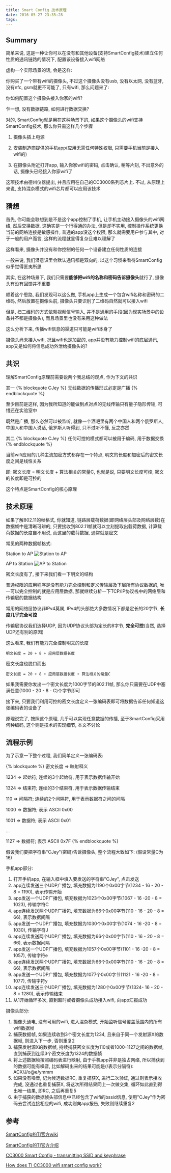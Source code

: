 ```yaml
---
title: Smart Config 技术原理
date: 2016-05-27 23:35:28
tags:
---
```


## Summary

简单来说, 这是一种让你可以在没有和其他设备(支持SmartConfig技术)建立任何性质的通讯链路的情况下, 配置该设备接入wifi网络

虚构一个实际场景的话, 会是这样:

你购买了一个带有wifi的摄像头, 不过这个摄像头没有usb, 没有以太网, 没有蓝牙, 没有nfc, gsm就更不可能了, 只有wifi, 那么问题来了:

你如何配置这个摄像头接入你家的wifi?

乍一想, 没有数据链路, 如何进行数据交换?

对的, SmartConfig就是用在这种场景下的, 如果这个摄像头的wifi支持SmartConfig技术, 那么你只需这样几个步骤

1. 摄像头插上电源

2. 安装制造商提供的手机app(应用无需任何特殊权限, 只需要手机当前是接入wifi的)

3. 在摄像头附近打开app, 输入你家wifi的密码, 点击确认, 稍等片刻, 不出意外的话, 摄像头已经接入你家wifi了

这项技术由德州仪器提出, 并且应用在自己的CC3000系列芯片上. 不过, 从原理上来说, 支持混杂模式的wifi芯片都可以应用该技术

<!-- more -->

## 猜想

首先, 你可能会联想到是不是这个app控制了手机, 让手机主动接入摄像头的wifi网络, 然后交换数据. 这确实是一个行得通的办法, 但是却不实用, 控制操作系统更换当前的网络连接是敏感操作, 普通的app没这个权限, 那么就需要用户参与其中, 对于一般的用户而言, 这样的流程就显得复杂且难以理解了

这样看来, 摄像头并没有和你控制的任何一个设备建立任何性质的连接

一般来说, 我们潜意识里会默认通讯都是双向的, 以这个习惯来看待SmartConfig似乎觉得匪夷所思

其实, 在这种场景下, 我们只需要**能够把wifi的名称和密码告诉摄像头**就行了, 摄像头有没有回馈并不重要

顺着这个思路, 我们发现可以这么做, 手机app上生成一个包含wifi名称和密码的二维码, 然后放置在摄像头前, 摄像头只要识别了二维码自然就可以接入wifi

但是, 扫二维码的方式依赖视频信号输入, 并不是通用的手段(因为现实场景中的设备并不都是摄像头), 而且场景里也没有采用这种做法

这么分析下来, 传播wifi信息的渠道只可能是wifi本身了

摄像头尚未接入wifi, 况且wifi也是加密的, app并没有能力控制wifi的底层通讯, app又是如何将信息成功外泄给摄像头的?

## 共识

理解SmartConfig原理前需要说两个我总结的观点, 作为下文的共识

其一
{% blockquote CJey %}
无线数据的传播形式必定是广播
{% endblockquote %}

至少目前是这样, 因为我所知道的能做到点对点的无线传输只有量子隐形传输, 可惜还在实验室中

既然是广播, 那么必然可以被监听, 就像一个酒吧里有两个中国人和两个俄罗斯人, 中国人和中国人说话, 俄罗斯人听得到, 只不过听不懂, 反之亦然

其二
{% blockquote CJey %}
任何可控的模式都可以被用于编码, 用于数据交换
{% endblockquote %}

当前wifi应用的几种主流加密方式都存在一个特点, 明文的长度和加密后的密文长度之间是线性关系

即: 密文长度 = 明文长度 + 算法相关的常量C, 也就是说, 只要明文长度可控, 密文的长度即是可控的

这个特点是SmartConfig的核心原理

## 技术原理

如果了解802.11的帧格式, 你就知道, 链路层载荷数据(即网络层头部及网络层数)在数据帧中是清晰可辨的, 只要接收到802.11帧就可以立刻提取出载荷数据, 计算载荷数据的长度自不用说, 而这里的载荷数据, 通常就是密文

常见的两种数据帧格式:

Station to AP
![Station to AP](station_to_ap.jpg)

AP to Station
![AP to Station](ap_to_station.jpg)

密文长度有了, 接下来我们看一下明文的结构

普通权限的应用程序是没有能力完全控制和定义传输层及下层所有协议数据的, 唯一可以完全控制的就是应用层数据, 那就继续分析一下TCP/IP协议栈中的网络层和传输层的数据结构

常用的网络层协议非IPv4莫属, IPv4的头部绝大多数情况下都是定长的20字节, **长度几乎完全可控**

传输层协议我们选择UDP, 因为UDP协议头部为定长的8字节, **完全可控**(当然, 选择UDP还有别的原因)

这么看来, 我们有能力完全控制明文的长度

`明文长度 = 20 + 8 + 应用层数据长度`

密文长度也脱口而出

`密文长度 = 20 + 8 + 应用层数据长度 + 算法相关的常量C`

如果我需要你发出一个密文长度为1000字节的802.11帧, 那么你只需要在UDP中塞满任意(1000 - 20 - 8 - C)个字节即可

接下来, 只要我们利用可控的密文长度定义一张编码表即可将数据告诉任何知道这张编码表的设备了

原理说完了, 按照这个原理, 几乎可以实现任意数据的传播, 至于SmartConfig采用何种编码, 这个则是技术的实现细节, 本文不讨论

## 流程示例

为了示意一下整个过程, 我们简单定义一张编码表:

{% blockquote %}
密文长度 => 映射释义

1234 => 起始符; 连续的3个起始符, 用于表示数据传输开始

1324 => 结束符; 连续的3个结束符, 用于表示数据传输结束

110 => 间隔符; 连续的2个间隔符, 用于表示数据符之间的间隔

1000 => 数据符; 表示 ASCII 0x00

1001 => 数据符; 表示 ASCII 0x01

...

1127 => 数据符; 表示 ASCII 0x7F
{% endblockquote %}

假设我们要把字符串"CJey"(密码)告诉摄像头, 整个流程大致如下: (假设常量C为16)

手机app部分:

1. 打开手机app, 在输入框中填入要发送的字符串"CJey", 点击发送
1. app连续发送三个UDP广播包, 填充数据为1190个0x00字节(1234 - 16 - 20 - 8 = 1190), 表示传输开始
1. app发送一个UDP广播包, 填充数据为1023个0x00字节(1067 - 16 -20 - 8 = 1023), 传输字符C
1. app连续发送两个UDP广播包, 填充数据为66个0x00字节(110 - 16 - 20 - 8 = 66), 表示数据间隔
1. app发送一个UDP广播包, 填充数据为1030个0x00字节(1074 - 16 -20 - 8 = 1030), 传输字符J
1. app连续发送两个UDP广播包, 填充数据为66个0x00字节(110 - 16 - 20 - 8 = 66), 表示数据间隔
1. app发送一个UDP广播包, 填充数据为1057个0x00字节(1101 - 16 -20 - 8 = 1057), 传输字符e
1. app连续发送两个UDP广播包, 填充数据为66个0x00字节(110 - 16 - 20 - 8 = 66), 表示数据间隔
1. app发送一个UDP广播包, 填充数据为1077个0x00字节(1121 - 16 -20 - 8 = 1077), 传输字符y
1. app连续发送三个UDP广播包, 填充数据为1280个0x00字节(1324- 16 - 20 - 8 = 1280), 表示传输结束
1. 从1开始循环多次, 直到超时或者摄像头成功接入wifi, 向app汇报成功

摄像头部分:

1. 摄像头通电, 没有可用的wifi, 进入混杂模式, 开始监听信号覆盖范围内的所有wifi数据帧
1. 捕获数据帧, 如果连续收到3个密文长度为1234, 且来自于同一个发射源X的数据帧, 则进入下一步, 否则重复2
1. 捕获发射源X的数据帧, 持续捕获密文长度为110或者1000-1127之间的数据帧, 直到捕获到连续3个密文长度为1324的数据帧
1. 将上述数据帧按照编码表进行映射, 由于手机app并非是独占网络, 所以捕获到的数据可能有噪音, 比如解码出来的结果可能是(/表示分隔符): ACX/J/o@e/ymmm
1. 如果没有噪音, 记为候选数据RC, 重复捕获X, 进行二次验证, 通过则表示接收完成, 没通过也重复捕获X, 将这次所得结果同上一次做交集, 循环如此直到得出唯一结果, 即RC, 之后再重复5
1. 由于捕获的数据帧头部信息中已经包含了wifi的bssid信息, 使用"CJey"作为密码去尝试连接相应的wifi, 成功则向app报告, 失败则继续重复2

## 参考

[SmartConfig的TI官方wiki](http://processors.wiki.ti.com/index.php/CC3000_Smart_Config)

[SmartConfig的TI官方介绍](http://www.ti.com/tool/smartconfig)

[CC3000 Smart Config - transmitting SSID and keyphrase](http://depletionregion.blogspot.ch/2013/10/cc3000-smart-config-transmitting-ssid.html)

[How does TI CC3000 wifi smart config work?](http://electronics.stackexchange.com/questions/61704/how-does-ti-cc3000-wifi-smart-config-work)
